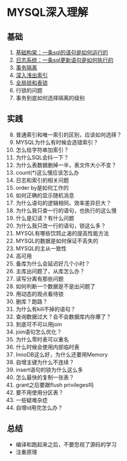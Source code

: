 # MYSQL深入理解

## 基础

1. [基础构架：一条sql的语句是如何运行的](./Easy/一条SQL语句是如何执行的.md)
2. [日志系统：一条sql更新语句是如何执行的](./Easy/一条SQL更新语句是如何执行的.md)
3. [事务隔离](./Easy/事务隔离.md)
4. [深入浅出索引](./Easy/索引.md)
6. [全局锁和表锁](./Easy/全局锁和表锁.md)
7. 行锁的问题
8. 事务到底如何选择隔离的级别

## 实践

8. 普通索引和唯一索引的区别，应该如何选择？
10. MYSQL为什么有时候会选错索引？
11. 怎么给字符串加索引？
12. 为什么SQL会抖一下？
13. 为什么表数据删掉一半，表文件大小不变？
14. count(*)这么慢应该怎么办
15. 日志和索引的相关问题
16. order by是如何工作的
17. 如何正确的显示随机消息
18. 为什么语句的逻辑相同，效率差异巨大？
19. 为什么我只查一行的语句，也执行的这么慢
20. 什么是幻读？有什么问题
21. 为什么我只改一行的语句，锁这么多？
22. MYSQL有哪些饮鸩止渴的提高性能方法
23. MYSQL的数据是如何保证不丢失的
24. MYSQL的主从一致性
25. 高可用
26. 备库为什么会延迟好几个小时？
27. 主库出问题了，从库怎么办？
28. 读写分离有那些问题
29. 如何判断一个数据是不是出问题了
30. 用动态的观点看待锁
31. 删库？跑路？
32. 为什么有kill不掉的语句？
33. 查询数据过大？会不会数据库内存爆了？
34. 到底可不可以用join
35. join语句怎么优化？
36. 为什么零时表可以重名
37. 什么时候会使用内部临时表
38. InnoDB这么好，为什么还要用Memory
39. 自增主键为什么不连续？
40. insert语句的锁为什么这么多
41. 怎么最快的复制一张表？
42. grant之后要跟flush privileges吗
43. 要不用使用分区表？
44. 一些疑难杂症
45. 自增id用完怎么办？

## 总结

+ 编译和跑起来之后，不要忽视了源码的学习
+ 注重原理